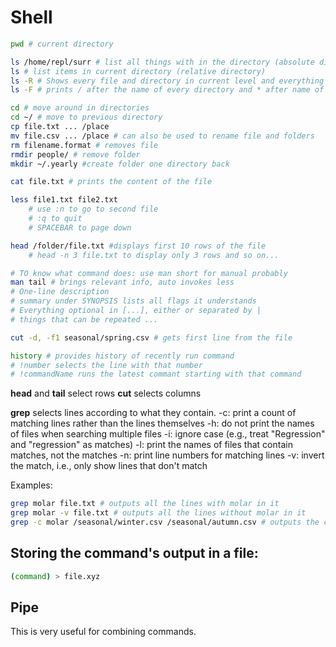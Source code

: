 # Shell

```bash
pwd # current directory

ls /home/repl/surr # list all things with in the directory (absolute directory: starts with /)
ls # list items in current directory (relative directory)
ls -R # Shows every file and directory in current level and everything in sub directories
ls -F # prints / after the name of every directory and * after name of every runnable program

cd # move around in directories
cd ~/ # move to previous directory
cp file.txt ... /place
mv file.csv ... /place # can also be used to rename file and folders
rm filename.format # removes file
rmdir people/ # remove folder
mkdir ~/.yearly #create folder one directory back

cat file.txt # prints the content of the file

less file1.txt file2.txt
    # use :n to go to second file
    # :q to quit
    # SPACEBAR to page down

head /folder/file.txt #displays first 10 rows of the file
    # head -n 3 file.txt to display only 3 rows and so on...

# TO know what command does: use man short for manual probably
man tail # brings relevant info, auto invokes less
# One-line description
# summary under SYNOPSIS lists all flags it understands
# Everything optional in [...], either or separated by |
# things that can be repeated ...

cut -d, -f1 seasonal/spring.csv # gets first line from the file

history # provides history of recently run command
# !number selects the line with that number
# !commandName runs the latest commant starting with that command
```

**head** and **tail** select rows
**cut** selects columns

**grep** selects lines according to what they contain.
  -c: print a count of matching lines rather than the lines themselves
  -h: do not print the names of files when searching multiple files
  -i: ignore case (e.g., treat "Regression" and "regression" as matches)
  -l: print the names of files that contain matches, not the matches
  -n: print line numbers for matching lines
  -v: invert the match, i.e., only show lines that don't match

Examples:
```bash
grep molar file.txt # outputs all the lines with molar in it
grep molar -v file.txt # outputs all the lines without molar in it
grep -c molar /seasonal/winter.csv /seasonal/autumn.csv # outputs the count of molar in each files
```


## Storing the command's output in a file:
```bash
(command) > file.xyz
```

## Pipe
This is very useful for combining commands.
